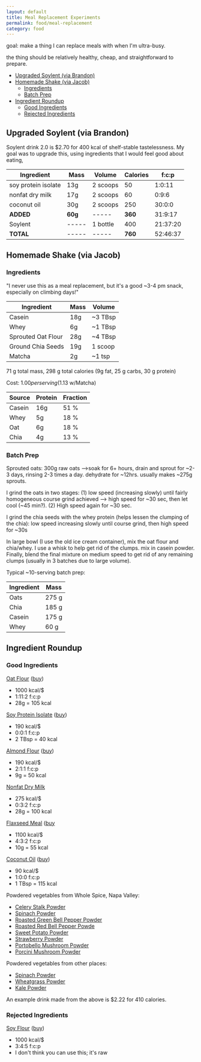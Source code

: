```yaml
---
layout: default
title: Meal Replacement Experiments
permalink: food/meal-replacement
category: food
---
```


goal: make a thing I can replace meals with when I'm ultra-busy.

the thing should be relatively healthy, cheap, and straightforward to
prepare.

<!-- TOC depthFrom:2 depthTo:6 withLinks:1 updateOnSave:1 orderedList:0 -->

- [Upgraded Soylent (via Brandon)](#upgraded-soylent-via-brandon)
- [Homemade Shake (via Jacob)](#homemade-shake-via-jacob)
	- [Ingredients](#ingredients)
	- [Batch Prep](#batch-prep)
- [Ingredient Roundup](#ingredient-roundup)
	- [Good Ingredients](#good-ingredients)
	- [Rejected Ingredients](#rejected-ingredients)

<!-- /TOC -->

## Upgraded Soylent (via Brandon)

Soylent drink 2.0 is $2.70 for 400 kcal of shelf-stable tastelessness.  My goal was to upgrade this, using ingredients that I would feel good about eating,

| Ingredient | Mass | Volume | Calories | f:c:p |
|------------|------|--------|----------|-------|
| soy protein isolate | 13g | 2 scoops | 50 | 1:0:11 |
| nonfat dry milk | 17g | 2 scoops | 60 | 0:9:6 |
| coconut oil | 30g | 2 scoops | 250 | 30:0:0 |
| **ADDED** | **60g** | ----- | **360** | 31:9:17 |
| Soylent   | -----   | 1 bottle | 400  | 21:37:20 |
| **TOTAL** | -----   | ----- | **760** | 52:46:37 |

## Homemade Shake (via Jacob)

### Ingredients

"I never use this as a meal replacement, but it's a good ~3-4 pm snack, especially on climbing days!"

| Ingredient | Mass | Volume |
|------------|------|--------|
| Casein     | 18g  | ~3 TBsp|
| Whey       | 6g   | ~1 TBsp|
| Sprouted Oat Flour | 28g | ~4 TBsp |
| Ground Chia Seeds | 19g | 1 scoop |
| Matcha | 2g | ~1 tsp |

71 g total mass, 298 g total calories (9g fat, 25 g carbs, 30 g protein)

Cost: $1.00 per serving ($1.13 w/Matcha)

| Source | Protein | Fraction |
|--------|---------|----------|
| Casein | 16g     | 51 %     |
| Whey   | 5g      | 18 %     |
| Oat    | 6g      | 18 %     |
| Chia   | 4g      | 13 %     |


### Batch Prep

Sprouted oats: 300g raw oats -->soak for 6+ hours, drain and sprout for ~2-3 days, rinsing 2-3 times a day. dehydrate for ~12hrs. usually makes ~275g sprouts.

I grind the oats in two stages: (1) low speed (increasing slowly) until fairly homogeneous course grind achieved --> high speed for ~30 sec, then let cool (~45 min?). (2) High speed again for ~30 sec.

I grind the chia seeds with the whey protein (helps lessen the clumping of the chia): low speed increasing slowly until course grind, then high speed for ~30s

In large bowl (I use the old ice cream container), mix the oat flour and chia/whey. I use a whisk to help get rid of the clumps. mix in casein powder. Finally, blend the final mixture on medium speed to get rid of any remaining clumps (usually in 3 batches due to large volume).

Typical ~10-serving batch prep:

| Ingredient | Mass |
|------------|------|
| Oats       | 275 g|
| Chia       | 185 g|
| Casein     | 175 g|
| Whey       | 60  g|

## Ingredient Roundup

### Good Ingredients

[Oat
Flour](https://nutritiondata.self.com/facts/breakfast-cereals/1597/2)
([buy](https://www.amazon.com/Bobs-Red-Mill-Regular-32-Ounce/dp/B004VLVB5C/))

-   1000 kcal/\$
-   1:11:2 f:c:p
-   28g = 105 kcal

[Soy Protein
Isolate](https://www.amazon.com/Bobs-Red-Mill-Protein-14-ounce/dp/B00CRAS86E/)
([buy](https://www.amazon.com/Bobs-Red-Mill-Protein-14-ounce/dp/B00CRAS86E/))

-   190 kcal/\$
-   0:0:1 f:c:p
-   2 TBsp = 40 kcal

[Almond Flour](http://www.bobsredmill.com/almond-meal-flour.html)
([buy](https://www.amazon.com/dp/B00473RWXY/))

-   190 kcal/\$
-   2:1:1 f:c:p
-   9g = 50 kcal

[Nonfat Dry
Milk](https://nutritiondata.self.com/facts/dairy-and-egg-products/83/2)

-   275 kcal/\$
-   0:3:2 f:c:p
-   28g = 100 kcal

[Flaxseed Meal](https://nutritiondata.self.com/facts/nut-and-seed-products/3163/2) ([buy](https://www.amazon.com/Bobs-Red-Mill-Flaxseed-16-ounce/dp/B004VLV91S)

+ 1100 kcal/\$
+ 4:3:2 f:c:p
+ 10g = 55 kcal

[Coconut Oil](https://nutritiondata.self.com/facts/fats-and-oils/508/2)
([buy](https://www.amazon.com/Carrington-Farms-Organic-Virgin-Coconut/dp/B00CPZPYLS/))

-   90 kcal/\$
-   1:0:0 f:c:p
-   1 TBsp = 115 kcal

Powdered vegetables from Whole Spice, Napa Valley:

+ [Celery Stalk Powder](http://wholespice.com/celery-stalk-powder.html)
+ [Spinach Powder](http://wholespice.com/a-z/s/spinach-powder.html)
+ [Roasted Green Bell Pepper Powder](http://wholespice.com/pantry-basics/dried-fruits-and-vegetables/roasted-green-bell-pepper-powder.html)
+ [Roasted Red Bell Pepper Powde](http://wholespice.com/pantry-basics/dried-fruits-and-vegetables/roasted-red-bell-pepper-powder.html)
+ [Sweet Potato Powder](http://wholespice.com/pantry-basics/dried-fruits-and-vegetables/sweet-potato-powder.html)
+ [Strawberry Powder](http://wholespice.com/pantry-basics/dried-fruits-and-vegetables/strawberry-fruit-powder.html)
+ [Portobello Mushroom Powder](http://wholespice.com/pantry-basics/dried-fruits-and-vegetables/portobello-mushroom-powder.html)
+ [Porcini Mushroom Powder](http://wholespice.com/pantry-basics/dried-fruits-and-vegetables/porcini-mushroom-powder.html)

Powdered vegetables from other places:

+ [Spinach Powder](https://www.amazon.com/Hoosier-Hill-Farm-Spinach-Powder/dp/B00DX5D8CQ/)
+ [Wheatgrass Powder](https://www.amazon.com/Hoosier-Hill-Farm-Organic-Powder/dp/B00D5L2R5M/)
+ [Kale Powder](https://www.amazon.com/Hoosier-Hill-Farm-Natural-powder/dp/B00BBFR9RU/)

An example drink made from the above is \$2.22 for 410 calories.

### Rejected Ingredients

[Soy
Flour](http://www.bobsredmill.com/shop/flours-and-meals/soy-flour.html)
([buy](https://www.amazon.com/Hodgson-Mill-Flour-1-5-Pounds-Pack/dp/B004IN02OY/))

-   1000 kcal/\$
-   3:4:5 f:c:p
-   I don't think you can use this; it's raw
